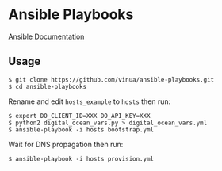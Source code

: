 Ansible Playbooks
=================

[Ansible Documentation][1]

[1]: http://docs.ansible.com/index.html


Usage
-----

    $ git clone https://github.com/vinua/ansible-playbooks.git
    $ cd ansible-playbooks

Rename and edit `hosts_example` to `hosts` then run:

    $ export DO_CLIENT_ID=XXX DO_API_KEY=XXX
    $ python2 digital_ocean_vars.py > digital_ocean_vars.yml
    $ ansible-playbook -i hosts bootstrap.yml

Wait for DNS propagation then run:

    $ ansible-playbook -i hosts provision.yml
